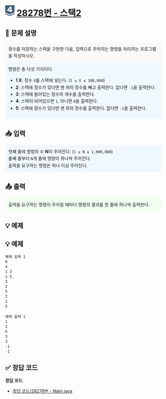 <!-- ChatGPT를 사용하여 꾸몄습니다 -->
# <img src="https://github.com/GUBBIB/BaekJoonCode/blob/main/Tier_Img/Silver-4.svg" alt="티어그림" width="30px" height="35px"> [28278번 - 스택2](https://www.acmicpc.net/problem/28278)

<h2>📝 문제 설명</h2>
<div style="background-color: #f9f9f9; padding: 10px; border-radius: 5px; line-height: 1.6;">
    정수를 저장하는 스택을 구현한 다음, 입력으로 주어지는 명령을 처리하는 프로그램을 작성하시오.
</div>

<div style="background-color: #f0f8ff; padding: 10px; border-radius: 5px; line-height: 1.6;">
    명령은 총 다섯 가지이다.
    <ul>
        <li><strong>1 X</strong>: 정수 <code>X</code>를 스택에 넣는다. (<code>1 ≤ X ≤ 100,000</code>)</li>
        <li><strong>2</strong>: 스택에 정수가 있다면 맨 위의 정수를 빼고 출력한다. 없다면 <code>-1</code>을 출력한다.</li>
        <li><strong>3</strong>: 스택에 들어있는 정수의 개수를 출력한다.</li>
        <li><strong>4</strong>: 스택이 비어있으면 <code>1</code>, 아니면 <code>0</code>을 출력한다.</li>
        <li><strong>5</strong>: 스택에 정수가 있다면 맨 위의 정수를 출력한다. 없다면 <code>-1</code>을 출력한다.</li>
    </ul>
</div>

<h2>📥 입력</h2>
<div style="background-color: #f0f8ff; padding: 10px; border-radius: 5px; line-height: 1.6;">
    첫째 줄에 명령의 수 <strong>N</strong>이 주어진다. (<code>1 ≤ N ≤ 1,000,000</code>)<br>
    둘째 줄부터 <code>N</code>개 줄에 명령이 하나씩 주어진다.<br>
    출력을 요구하는 명령은 하나 이상 주어진다.
</div>

<h2>📤 출력</h2>
<div style="background-color: #f0fff0; padding: 10px; border-radius: 5px; line-height: 1.6;">
    출력을 요구하는 명령이 주어질 때마다 명령의 결과를 한 줄에 하나씩 출력한다.
</div>

<h2>💡 예제</h2>
<h2>💡 예제</h2>

```plaintext
예제 입력 1
9
4
1 3
1 5
3
2
5
2
2
5

예제 출력 1
1
2
5
3
3
-1
-1
```

## ✅ 정답 코드
**정답 코드**:
- [정답 코드/28278번 - Main.java](https://github.com/GUBBIB/BaekJoonCode/tree/main/28278%EB%B2%88%20-%20%EC%8A%A4%ED%83%9D%202/%EC%A0%95%EB%8B%B5%EC%BD%94%EB%93%9C)
